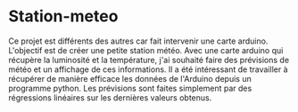 # Station-meteo

Ce projet est différents des autres car fait intervenir une carte arduino. L'objectif est de créer
une petite station météo. Avec une carte arduino qui récupère la luminosité et la température, 
j'ai souhaité faire des prévisions de météo et un affichage de ces informations. Il a été 
intéressant de travailler à récupérer de manière efficace les données de l'Arduino depuis un 
programme python.
Les prévisions sont faites simplement par des régressions linéaires sur les dernières valeurs 
obtenus.
